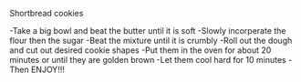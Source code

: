Shortbread cookies

-Take a big bowl and beat the butter until it is soft 
-Slowly incorperate the flour then the sugar
-Beat the mixture until it is crumbly
-Roll out the dough and cut out desired cookie shapes 
-Put them in the oven for about 20 minutes or until they are golden brown
-Let them cool hard for 10 minutes
-Then ENJOY!!!